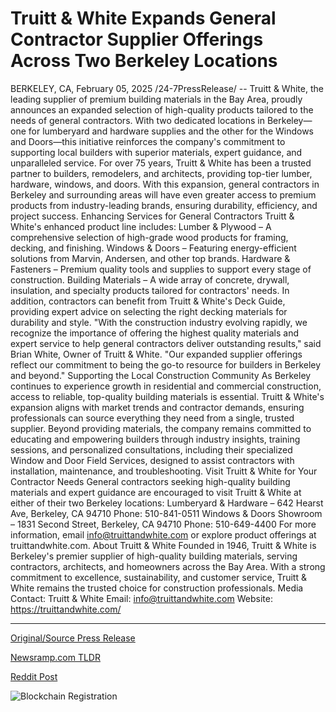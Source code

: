 # Truitt & White Expands General Contractor Supplier Offerings Across Two Berkeley Locations

BERKELEY, CA, February 05, 2025 /24-7PressRelease/ -- Truitt & White, the leading supplier of premium building materials in the Bay Area, proudly announces an expanded selection of high-quality products tailored to the needs of general contractors. With two dedicated locations in Berkeley—one for lumberyard and hardware supplies and the other for the Windows and Doors—this initiative reinforces the company's commitment to supporting local builders with superior materials, expert guidance, and unparalleled service.  For over 75 years, Truitt & White has been a trusted partner to builders, remodelers, and architects, providing top-tier lumber, hardware, windows, and doors. With this expansion, general contractors in Berkeley and surrounding areas will have even greater access to premium products from industry-leading brands, ensuring durability, efficiency, and project success.  Enhancing Services for General Contractors  Truitt & White's enhanced product line includes:  Lumber & Plywood – A comprehensive selection of high-grade wood products for framing, decking, and finishing.  Windows & Doors – Featuring energy-efficient solutions from Marvin, Andersen, and other top brands.  Hardware & Fasteners – Premium quality tools and supplies to support every stage of construction.  Building Materials – A wide array of concrete, drywall, insulation, and specialty products tailored for contractors' needs.  In addition, contractors can benefit from Truitt & White's Deck Guide, providing expert advice on selecting the right decking materials for durability and style.  "With the construction industry evolving rapidly, we recognize the importance of offering the highest quality materials and expert service to help general contractors deliver outstanding results," said Brian White, Owner of Truitt & White. "Our expanded supplier offerings reflect our commitment to being the go-to resource for builders in Berkeley and beyond."  Supporting the Local Construction Community  As Berkeley continues to experience growth in residential and commercial construction, access to reliable, top-quality building materials is essential. Truitt & White's expansion aligns with market trends and contractor demands, ensuring professionals can source everything they need from a single, trusted supplier.  Beyond providing materials, the company remains committed to educating and empowering builders through industry insights, training sessions, and personalized consultations, including their specialized Window and Door Field Services, designed to assist contractors with installation, maintenance, and troubleshooting.  Visit Truitt & White for Your Contractor Needs  General contractors seeking high-quality building materials and expert guidance are encouraged to visit Truitt & White at either of their two Berkeley locations:  Lumberyard & Hardware – 642 Hearst Ave, Berkeley, CA 94710 Phone: 510-841-0511  Windows & Doors Showroom – 1831 Second Street, Berkeley, CA 94710 Phone: 510-649-4400  For more information, email info@truittandwhite.com or explore product offerings at truittandwhite.com.  About Truitt & White  Founded in 1946, Truitt & White is Berkeley's premier supplier of high-quality building materials, serving contractors, architects, and homeowners across the Bay Area. With a strong commitment to excellence, sustainability, and customer service, Truitt & White remains the trusted choice for construction professionals.  Media Contact: Truitt & White Email: info@truittandwhite.com Website: https://truittandwhite.com/ 

---

[Original/Source Press Release](https://www.24-7pressrelease.com/press-release/519453/truitt-white-expands-general-contractor-supplier-offerings-across-two-berkeley-locations)
                    

[Newsramp.com TLDR](https://newsramp.com/curated-news/truitt-white-expands-product-line-for-general-contractors-in-berkeley/f82a5133edaf03e911baa3df682d0636) 

 



[Reddit Post](https://www.reddit.com/r/newsramp/comments/1iigulb/truitt_white_expands_product_line_for_general/) 



![Blockchain Registration](https://cdn.newsramp.app/24-7PressRelease/qrcode/252/5/tile5U2o.webp)